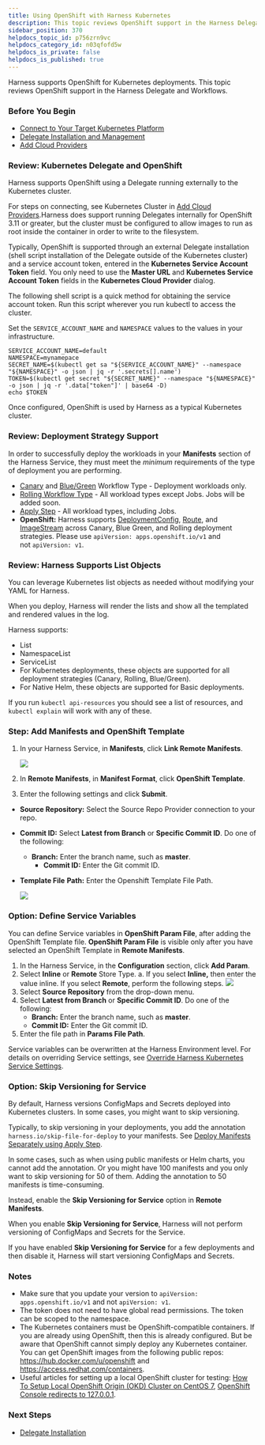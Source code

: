 ```yaml
---
title: Using OpenShift with Harness Kubernetes
description: This topic reviews OpenShift support in the Harness Delegate and Workflows.
sidebar_position: 370 
helpdocs_topic_id: p756zrn9vc
helpdocs_category_id: n03qfofd5w
helpdocs_is_private: false
helpdocs_is_published: true
---
```


Harness supports OpenShift for Kubernetes deployments. This topic reviews OpenShift support in the Harness Delegate and Workflows.

### Before You Begin

* [Connect to Your Target Kubernetes Platform](connect-to-your-target-kubernetes-platform.md)
* [Delegate Installation and Management](https://docs.harness.io/article/h9tkwmkrm7-delegate-installation)
* [Add Cloud Providers](https://docs.harness.io/article/whwnovprrb-cloud-providers)

### Review: Kubernetes Delegate and OpenShift

Harness supports OpenShift using a Delegate running externally to the Kubernetes cluster.

For steps on connecting, see Kubernetes Cluster in [Add Cloud Providers](https://docs.harness.io/article/whwnovprrb-cloud-providers).Harness does support running Delegates internally for OpenShift 3.11 or greater, but the cluster must be configured to allow images to run as root inside the container in order to write to the filesystem.

Typically, OpenShift is supported through an external Delegate installation (shell script installation of the Delegate outside of the Kubernetes cluster) and a service account token, entered in the **Kubernetes Service Account Token** field. You only need to use the **Master URL** and **Kubernetes Service Account Token** fields in the **Kubernetes Cloud Provider** dialog.

The following shell script is a quick method for obtaining the service account token. Run this script wherever you run kubectl to access the cluster.

Set the `SERVICE_ACCOUNT_NAME` and `NAMESPACE` values to the values in your infrastructure.


```
SERVICE_ACCOUNT_NAME=default  
NAMESPACE=mynamepace  
SECRET_NAME=$(kubectl get sa "${SERVICE_ACCOUNT_NAME}" --namespace "${NAMESPACE}" -o json | jq -r '.secrets[].name')  
TOKEN=$(kubectl get secret "${SECRET_NAME}" --namespace "${NAMESPACE}" -o json | jq -r '.data["token"]' | base64 -D)  
echo $TOKEN
```
Once configured, OpenShift is used by Harness as a typical Kubernetes cluster.

### Review: Deployment Strategy Support

In order to successfully deploy the workloads in your **Manifests** section of the Harness Service, they must meet the *minimum* requirements of the type of deployment you are performing.

* [Canary](create-a-kubernetes-canary-deployment.md) and [Blue/Green](create-a-kubernetes-blue-green-deployment.md) Workflow Type - Deployment workloads only.
* [Rolling Workflow Type](create-a-kubernetes-rolling-deployment.md) - All workload types except Jobs. Jobs will be added soon.
* [​Apply Step](deploy-manifests-separately-using-apply-step.md) - All workload types, including Jobs.
* **OpenShift:** Harness supports [DeploymentConfig](https://docs.openshift.com/container-platform/4.1/applications/deployments/what-deployments-are.html), [Route](https://docs.openshift.com/enterprise/3.0/architecture/core_concepts/routes.html), and [ImageStream](https://docs.openshift.com/enterprise/3.2/architecture/core_concepts/builds_and_image_streams.html#image-streams) across Canary, Blue Green, and Rolling deployment strategies. Please use `apiVersion: apps.openshift.io/v1` and not `apiVersion: v1`.

### Review: Harness Supports List Objects

You can leverage Kubernetes list objects as needed without modifying your YAML for Harness.

When you deploy, Harness will render the lists and show all the templated and rendered values in the log.

Harness supports:

* List
* NamespaceList
* ServiceList
* For Kubernetes deployments, these objects are supported for all deployment strategies (Canary, Rolling, Blue/Green).
* For Native Helm, these objects are supported for Basic deployments.

If you run `kubectl api-resources` you should see a list of resources, and `kubectl explain` will work with any of these.

### Step: Add Manifests and OpenShift Template

1. In your Harness Service, in **Manifests**, click **Link Remote Manifests**.

   ![](./static/using-open-shift-with-harness-kubernetes-00.png)

2. In **Remote Manifests**, in **Manifest Format**, click **OpenShift Template**.

3. Enter the following settings and click **Submit**.

* **Source Repository:** Select the Source Repo Provider connection to your repo.
* **Commit ID:** Select **Latest from Branch** or **Specific Commit ID**. Do one of the following:
  * **Branch:** Enter the branch name, such as **master**.
	* **Commit ID:** Enter the Git commit ID.
* **Template File** **Path:** Enter the Openshift Template File Path. 

  ![](./static/_openshift.png)

### Option: Define Service Variables

You can define Service variables in **OpenShift Param File**, after adding the OpenShift Template file. **OpenShift Param File** is visible only after you have selected an OpenShift Template in **Remote Manifests**.

1. In the Harness Service, in the **Configuration** section, click **Add Param**.
2. Select **Inline** or **Remote** Store Type.
	a. If you select **Inline,** then enter the value inline. If you select **Remote**, perform the following steps.
	   ![](./static/using-open-shift-with-harness-kubernetes-01.png)
3. Select **Source Repository** from the drop-down menu.
4. Select **Latest from Branch** or **Specific Commit ID**. Do one of the following:
   * **Branch:** Enter the branch name, such as **master**.
   * **Commit ID:** Enter the Git commit ID.
5. Enter the file path in **Params File Path**.

Service variables can be overwritten at the Harness Environment level. For details on overriding Service settings, see [Override Harness Kubernetes Service Settings](override-harness-kubernetes-service-settings.md).

### Option: Skip Versioning for Service

By default, Harness versions ConfigMaps and Secrets deployed into Kubernetes clusters. In some cases, you might want to skip versioning.

Typically, to skip versioning in your deployments, you add the annotation `harness.io/skip-file-for-deploy` to your manifests. See [Deploy Manifests Separately using Apply Step](deploy-manifests-separately-using-apply-step.md).

In some cases, such as when using public manifests or Helm charts, you cannot add the annotation. Or you might have 100 manifests and you only want to skip versioning for 50 of them. Adding the annotation to 50 manifests is time-consuming.

Instead, enable the **Skip Versioning for Service** option in **Remote Manifests**.

When you enable **Skip Versioning for Service**, Harness will not perform versioning of ConfigMaps and Secrets for the Service.

If you have enabled **Skip Versioning for Service** for a few deployments and then disable it, Harness will start versioning ConfigMaps and Secrets.

### Notes

* Make sure that you update your version to `apiVersion: apps.openshift.io/v1` and not `apiVersion: v1`.
* The token does not need to have global read permissions. The token can be scoped to the namespace.
* The Kubernetes containers must be OpenShift-compatible containers. If you are already using OpenShift, then this is already configured. But be aware that OpenShift cannot simply deploy any Kubernetes container. You can get OpenShift images from the following public repos: <https://hub.docker.com/u/openshift> and <https://access.redhat.com/containers>.
* Useful articles for setting up a local OpenShift cluster for testing: [How To Setup Local OpenShift Origin (OKD) Cluster on CentOS 7](https://computingforgeeks.com/setup-openshift-origin-local-cluster-on-centos/), [OpenShift Console redirects to 127.0.0.1](https://chrisphillips-cminion.github.io/kubernetes/2019/07/08/OpenShift-Redirect.html).

### Next Steps

* [Delegate Installation](https://docs.harness.io/article/h9tkwmkrm7-delegate-installation)

